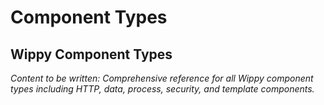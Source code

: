 # Component Types

<!-- Metadata -->
<!-- 
Topic: Wippy Component System
Type: Reference Guide
Audience: All Developers
Estimated Reading Time: 60 minutes
Prerequisites: YAML configuration understanding
-->

<!-- Content Plan -->
<!--
Comprehensive overview of all component types:
- Component architecture and lifecycle
- HTTP components (services, routers, endpoints)
- Data components (databases, stores, filesystems)
- Process components (hosts, services)
- Security components (auth, policies)
- Template and rendering components
- Custom component development
- Component interaction patterns

Should provide complete reference for all available component types.
-->

## Wippy Component Types

*Content to be written: Comprehensive reference for all Wippy component types including HTTP, data, process, security, and template components.*
